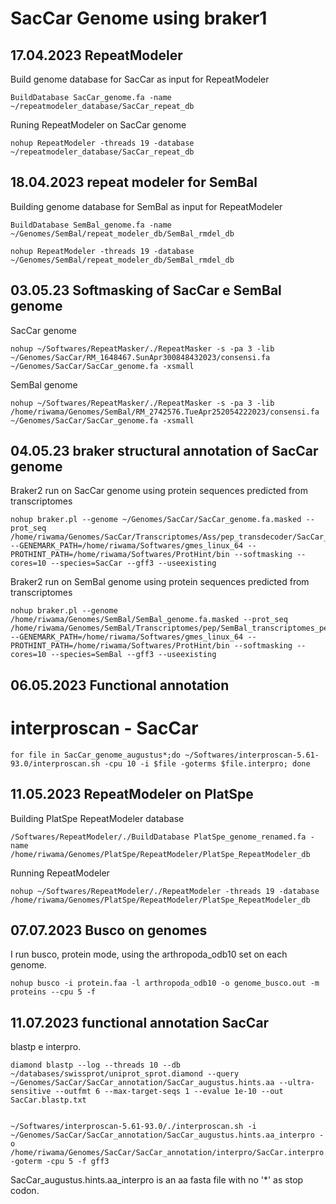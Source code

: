 # SacCar Genome using braker1

## 17.04.2023 RepeatModeler

Build genome database for SacCar as input for RepeatModeler
```
BuildDatabase SacCar_genome.fa -name ~/repeatmodeler_database/SacCar_repeat_db
```

Runing RepeatModeler on SacCar genome 
```
nohup RepeatModeler -threads 19 -database ~/repeatmodeler_database/SacCar_repeat_db
```

## 18.04.2023 repeat modeler for SemBal

Building genome database for SemBal as input for RepeatModeler
```
BuildDatabase SemBal_genome.fa -name ~/Genomes/SemBal/repeat_modeler_db/SemBal_rmdel_db
```

```
nohup RepeatModeler -threads 19 -database ~/Genomes/SemBal/repeat_modeler_db/SemBal_rmdel_db
```

## 03.05.23 Softmasking of SacCar e SemBal genome

SacCar genome

```
nohup ~/Softwares/RepeatMasker/./RepeatMasker -s -pa 3 -lib ~/Genomes/SacCar/RM_1648467.SunApr300848432023/consensi.fa ~/Genomes/SacCar/SacCar_genome.fa -xsmall
```

SemBal genome

```
nohup ~/Softwares/RepeatMasker/./RepeatMasker -s -pa 3 -lib /home/riwama/Genomes/SemBal/RM_2742576.TueApr252054222023/consensi.fa ~/Genomes/SacCar/SacCar_genome.fa -xsmall
```

## 04.05.23 braker structural annotation of SacCar genome

Braker2 run on SacCar genome using protein sequences predicted from transcriptomes
```
nohup braker.pl --genome ~/Genomes/SacCar/SacCar_genome.fa.masked --prot_seq /home/riwama/Genomes/SacCar/Transcriptomes/Ass/pep_transdecoder/SacCar_proteome_conc.pep --GENEMARK_PATH=/home/riwama/Softwares/gmes_linux_64 --PROTHINT_PATH=/home/riwama/Softwares/ProtHint/bin --softmasking --cores=10 --species=SacCar --gff3 --useexisting
```

Braker2 run on SemBal genome using protein sequences predicted from transcriptomes
```
nohup braker.pl --genome /home/riwama/Genomes/SemBal/SemBal_genome.fa.masked --prot_seq /home/riwama/Genomes/SemBal/Transcriptomes/pep/SemBal_transcriptomes_pep_conc.fa --GENEMARK_PATH=/home/riwama/Softwares/gmes_linux_64 --PROTHINT_PATH=/home/riwama/Softwares/ProtHint/bin --softmasking --cores=10 --species=SemBal --gff3 --useexisting
```

## 06.05.2023 Functional annotation

# interproscan - SacCar
```
for file in SacCar_genome_augustus*;do ~/Softwares/interproscan-5.61-93.0/interproscan.sh -cpu 10 -i $file -goterms $file.interpro; done
```



## 11.05.2023 RepeatModeler on PlatSpe

Building PlatSpe RepeatModeler database
```
/Softwares/RepeatModeler/./BuildDatabase PlatSpe_genome_renamed.fa -name /home/riwama/Genomes/PlatSpe/RepeatModeler/PlatSpe_RepeatModeler_db
```

Running RepeatModeler
```
nohup ~/Softwares/RepeatModeler/./RepeatModeler -threads 19 -database /home/riwama/Genomes/PlatSpe/RepeatModeler/PlatSpe_RepeatModeler_db
```

## 07.07.2023 Busco on genomes

I run busco, protein mode, using the arthropoda_odb10 set on each genome.

```
nohup busco -i protein.faa -l arthropoda_odb10 -o genome_busco.out -m proteins --cpu 5 -f
```

## 11.07.2023 functional annotation SacCar

blastp e interpro.

```
diamond blastp --log --threads 10 --db ~/databases/swissprot/uniprot_sprot.diamond --query ~/Genomes/SacCar/SacCar_annotation/SacCar_augustus.hints.aa --ultra-sensitive --outfmt 6 --max-target-seqs 1 --evalue 1e-10 --out SacCar.blastp.txt


~/Softwares/interproscan-5.61-93.0/./interproscan.sh -i ~/Genomes/SacCar/SacCar_annotation/SacCar_augustus.hints.aa_interpro -o /home/riwama/Genomes/SacCar/SacCar_annotation/interpro/SacCar.interpro.txt -goterm -cpu 5 -f gff3
```
SacCar_augustus.hints.aa_interpro is an aa fasta file with no '*' as stop codon.





